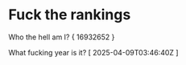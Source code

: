 # Fuck the rankings

Who the hell am I?
{ 16932652 }

What fucking year is it?
[ 2025-04-09T03:46:40Z ]
